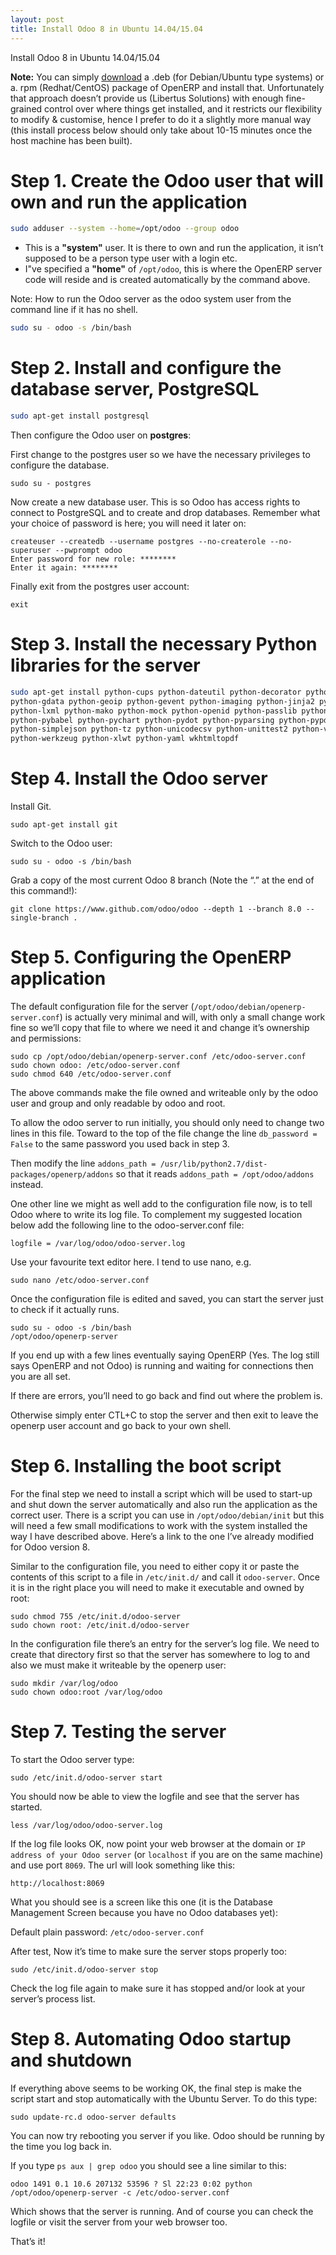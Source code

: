 ```yaml
---
layout: post
title: Install Odoo 8 in Ubuntu 14.04/15.04
---
```


Install Odoo 8 in Ubuntu 14.04/15.04

**Note:** You can simply [download](https://www.odoo.com/page/download) a .deb (for Debian/Ubuntu type systems) or a. rpm (Redhat/CentOS) package of OpenERP and install that. Unfortunately that approach doesn’t provide us (Libertus Solutions) with enough fine-grained control over where things get installed, and it restricts our flexibility to modify & customise, hence I prefer to do it a slightly more manual way (this install process below should only take about 10-15 minutes once the host machine has been built).

# Step 1. Create the Odoo user that will own and run the application
````bash
sudo adduser --system --home=/opt/odoo --group odoo
````

* This is a **"system"** user. It is there to own and run the application, it isn’t supposed to be a person type user with a login etc.
* I"ve specified a **"home"** of `/opt/odoo`, this is where the OpenERP server code will reside and is created automatically by the command above.

Note: How to run the Odoo server as the odoo system user from the command line if it has no shell. 
````bash
sudo su - odoo -s /bin/bash
````

# Step 2. Install and configure the database server, PostgreSQL
````bash
sudo apt-get install postgresql
````

Then configure the Odoo user on **postgres**:

First change to the postgres user so we have the necessary privileges to configure the database.
````
sudo su - postgres
````

Now create a new database user. This is so Odoo has access rights to connect to PostgreSQL and to create and drop databases. Remember what your choice of password is here; you will need it later on:

````
createuser --createdb --username postgres --no-createrole --no-superuser --pwprompt odoo
Enter password for new role: ********
Enter it again: ********
````

Finally exit from the postgres user account:
````
exit
````

# Step 3. Install the necessary Python libraries for the server
````bash
sudo apt-get install python-cups python-dateutil python-decorator python-docutils python-feedparser \
python-gdata python-geoip python-gevent python-imaging python-jinja2 python-ldap python-libxslt1\
python-lxml python-mako python-mock python-openid python-passlib python-psutil python-psycopg2\
python-pybabel python-pychart python-pydot python-pyparsing python-pypdf python-reportlab python-requests \
python-simplejson python-tz python-unicodecsv python-unittest2 python-vatnumber python-vobject \
python-werkzeug python-xlwt python-yaml wkhtmltopdf
````

# Step 4. Install the Odoo server
Install Git.
````
sudo apt-get install git
````

Switch to the Odoo user:
````
sudo su - odoo -s /bin/bash
````

Grab a copy of the most current Odoo 8 branch (Note the “.” at the end of this command!):
````
git clone https://www.github.com/odoo/odoo --depth 1 --branch 8.0 --single-branch .
````

# Step 5. Configuring the OpenERP application
The default configuration file for the server (`/opt/odoo/debian/openerp-server.conf`) is actually very minimal and will, with only a small change work fine so we’ll copy that file to where we need it and change it’s ownership and permissions:

````
sudo cp /opt/odoo/debian/openerp-server.conf /etc/odoo-server.conf
sudo chown odoo: /etc/odoo-server.conf
sudo chmod 640 /etc/odoo-server.conf
````

The above commands make the file owned and writeable only by the odoo user and group and only readable by odoo and root.

To allow the odoo server to run initially, you should only need to change two lines in this file. Toward to the top of the file change the line `db_password = False` to the same password you used back in step 3. 

Then modify the line `addons_path = /usr/lib/python2.7/dist-packages/openerp/addons` so that it reads `addons_path = /opt/odoo/addons` instead.

One other line we might as well add to the configuration file now, is to tell Odoo where to write its log file. To complement my suggested location below add the following line to the odoo-server.conf file:
````
logfile = /var/log/odoo/odoo-server.log
````
Use your favourite text editor here. I tend to use nano, e.g.
````
sudo nano /etc/odoo-server.conf
````
Once the configuration file is edited and saved, you can start the server just to check if it actually runs.
````
sudo su - odoo -s /bin/bash
/opt/odoo/openerp-server
````
If you end up with a few lines eventually saying OpenERP (Yes. The log still says OpenERP and not Odoo) is running and waiting for connections then you are all set.

If there are errors, you’ll need to go back and find out where the problem is.

Otherwise simply enter CTL+C to stop the server and then exit to leave the openerp user account and go back to your own shell.

# Step 6. Installing the boot script
For the final step we need to install a script which will be used to start-up and shut down the server automatically and also run the application as the correct user. There is a script you can use in `/opt/odoo/debian/init` but this will need a few small modifications to work with the system installed the way I have described above. Here’s a link to the one I’ve already modified for Odoo version 8.

Similar to the configuration file, you need to either copy it or paste the contents of this script to a file in `/etc/init.d/` and call it `odoo-server`. Once it is in the right place you will need to make it executable and owned by root:

````
sudo chmod 755 /etc/init.d/odoo-server
sudo chown root: /etc/init.d/odoo-server
````

In the configuration file there’s an entry for the server’s log file. We need to create that directory first so that the server has somewhere to log to and also we must make it writeable by the openerp user:

````
sudo mkdir /var/log/odoo
sudo chown odoo:root /var/log/odoo
````

# Step 7. Testing the server
To start the Odoo server type:
````
sudo /etc/init.d/odoo-server start
````

You should now be able to view the logfile and see that the server has started.
````
less /var/log/odoo/odoo-server.log
````

If the log file looks OK, now point your web browser at the domain or `IP address of your Odoo server` (or `localhost` if you are on the same machine) and use port `8069`. The url will look something like this:
````
http://localhost:8069
````

What you should see is a screen like this one (it is the Database Management Screen because you have no Odoo databases yet):

Default plain password: `/etc/odoo-server.conf`

After test, Now it’s time to make sure the server stops properly too:
````
sudo /etc/init.d/odoo-server stop
````

Check the log file again to make sure it has stopped and/or look at your server’s process list.

# Step 8. Automating Odoo startup and shutdown
If everything above seems to be working OK, the final step is make the script start and stop automatically with the Ubuntu Server. To do this type:
````
sudo update-rc.d odoo-server defaults
````

You can now try rebooting you server if you like. Odoo should be running by the time you log back in.

If you type `ps aux | grep odoo` you should see a line similar to this:
````
odoo 1491 0.1 10.6 207132 53596 ? Sl 22:23 0:02 python /opt/odoo/openerp-server -c /etc/odoo-server.conf
````

Which shows that the server is running. And of course you can check the logfile or visit the server from your web browser too.

That’s it! 
